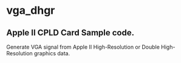 # vga_dhgr
## Apple II CPLD Card Sample code. 
Generate VGA signal from Apple II High-Resolution or Double High-Resolution graphics data.
